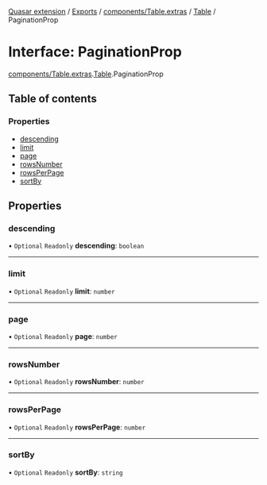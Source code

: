 [Quasar extension](../index.md) / [Exports](../modules.md) / [components/Table.extras](../modules/components_Table_extras.md) / [Table](../modules/components_Table_extras.Table.md) / PaginationProp

# Interface: PaginationProp

[components/Table.extras](../modules/components_Table_extras.md).[Table](../modules/components_Table_extras.Table.md).PaginationProp

## Table of contents

### Properties

- [descending](components_Table_extras.Table.PaginationProp.md#descending)
- [limit](components_Table_extras.Table.PaginationProp.md#limit)
- [page](components_Table_extras.Table.PaginationProp.md#page)
- [rowsNumber](components_Table_extras.Table.PaginationProp.md#rowsnumber)
- [rowsPerPage](components_Table_extras.Table.PaginationProp.md#rowsperpage)
- [sortBy](components_Table_extras.Table.PaginationProp.md#sortby)

## Properties

### descending

• `Optional` `Readonly` **descending**: `boolean`

___

### limit

• `Optional` `Readonly` **limit**: `number`

___

### page

• `Optional` `Readonly` **page**: `number`

___

### rowsNumber

• `Optional` `Readonly` **rowsNumber**: `number`

___

### rowsPerPage

• `Optional` `Readonly` **rowsPerPage**: `number`

___

### sortBy

• `Optional` `Readonly` **sortBy**: `string`
